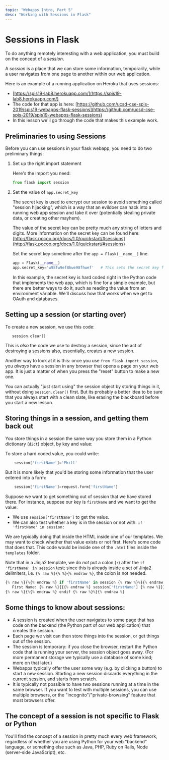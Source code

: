 ```yaml
---
topic: "Webapps Intro, Part 5"
desc: "Working with Sessions in Flask"
---
```


# Sessions in Flask

To do anything remotely interesting with a web application, you must build on the concept of a *session*.

A *session* is a place that we can store some information, temporarily, while a user navigates from one page to another within our web
application.    

Here is an example of a running application on Heroku that uses sessions:

* [https://spis19-lab8.herokuapp.com/](https://spis19-lab8.herokuapp.com/)
* The code for that app is here: [https://github.com/ucsd-cse-spis-2019/spis19-webapps-flask-sessions](https://github.com/ucsd-cse-spis-2019/spis19-webapps-flask-sessions)
* In this lesson we'll go through the code that makes this example work.

## Preliminaries to using Sessions

Before you can use sessions in your flask webapp, you need to do two preliminary things:

1. Set up the right import statement

   Here's the import you need:

   ```python
   from flask import session
   ```
2. Set the value of `app.secret_key`  

   The secret key is used to encrypt our session to avoid something called "session hijacking", which
   is a way that an evildoer can hack into a running web app session and take it over (potentially stealing private data, or creating other mayhem).

   The value of the secret key can be pretty much any string of letters and digits.  More information on the secret key can be found here: [http://flask.pocoo.org/docs/1.0/quickstart/#sessions](http://flask.pocoo.org/docs/1.0/quickstart/#sessions)

   Set the secret key sometime after the `app = Flask(__name__)` line.

   ```python
   app = Flask(__name__)
   app.secret_key='w98fw9ef8hwe98fhwef'   # This sets the secret key for sessions
   ```

   In this example, the secret key is hard coded right in the Python code that implements
   the web app, which is fine for a simple example, but there are better ways to do it, such as reading the value
   from an environment variable.   We'll discuss how that works when we get to OAuth and databases.

## Setting up a session (or starting over)

To create a new session, we use this code:

```
   session.clear()
```

This is *also* the code we use to destroy a session, since the act of destroying a sessions also, essentially, creates a new session.     

Another way to look at it is this: once you use `from flask import session`, you *always* have a session
in any browser that opens a page on your web app.  It is just a matter of when you press the "reset" button to make a new
one.   

You can actually "just start using" the session object by storing things in it, without doing `session.clear()` first.  But its probably a better idea to be sure that you always start with a clean slate, like erasing the blackboard before you start a new lesson.

## Storing things in a session, and getting them back out

You store things in a session the same way you store them in a Python dictionary (`dict`) object, by key and value:

To store a hard coded value, you could write:

```python
    session['firstName']='Phill'
```

But it is more likely that you'd be storing some information that the user entered into a form:

```python
    session['firstName']=request.form['firstName']
```

Suppose we want to get something out of session that we have stored there.  For instance, suppose  our key is `firstName` and we want to get the value:

* We use `session['firstName']` to get the value.   
* We can also test whether a key is in the session or not with: `if 'firstName' in session:`

We are typically doing that inside the HTML inside one of our templates.  We may want to check whether that value exists or not first.  Here's some code that does that.  This code would be inside one of the `.html` files inside the `templates` folder.  

Note that in a Jinja2 template, we do *not* put a colon (`:`) after the `if 'firstName' in session` test; since this is already inside a set of Jinja2 delimiters, i.e. `{% raw %}{% %}{% endraw %}`, the colon is not needed.


```python
{% raw %}{%{% endraw %} if 'firstName' in session {% raw %}%}{% endraw %} 
   First Name: {% raw %}{{{% endraw %} session['firstName'] {% raw %}}}{% endraw %}<br>
{% raw %}{%{% endraw %} endif {% raw %}%}{% endraw %}
```


## Some things to know about sessions:

* A session is created when the user navigates to some page that has code on the backend (the Python part of our web application) that
    creates the session.
* Each page we visit can then store things into the session, or get things out of the session.
* The session is temporary: if you close the browser, restart the Python code that is running your server, 
    the session object goes away.  (For more permanent storage we typically use a database of some kind; more on that later.)
* Webapps typically offer the user some way (e.g. by clicking a button) to start a new session.   Starting a new session
    discards everything in the current session, and starts from scratch.
* It is typically not possible to have two sessions running at a time in the same browser.  If you want to test with multiple
    sessions, you can use multiple browsers, or the "incognito"/"private-browsing" feature that most browsers offer.

## The concept of a session is not specific to Flask or Python

You'll find the concept of a session in pretty much every web framework, regardless of whether you are using Python 
for your web "backend" language, or something else such as Java, PHP, Ruby on Rails, Node (server-side JavaScript), etc.
